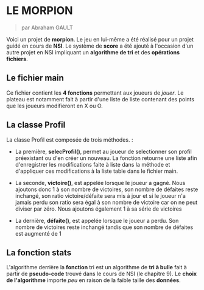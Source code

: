 # LE MORPION
>par Abraham GAULT

Voici un projet de __morpion__. Le jeu en lui-même a été réalisé pour un projet guidé en cours de __NSI__.
Le système de __score__ a été ajouté à l'occasion d'un autre projet en NSI impliquant un __algorithme de tri__ et des __opérations fichiers__.

## Le fichier main

Ce fichier contient les __4 fonctions__ permettant aux joueurs de *jouer*. 
Le plateau est notamment fait à partir d'une liste de liste contenant des points que les joueurs modifieront en X ou O.

## La classe Profil

La classe Profil est composée de trois méthodes. :  
* La première, __selecProfil()__, permet au joueur de selectionner son profil préexistant ou d'en créer un nouveau. La fonction retourne une liste afin d'enregistrer les modifications faite à liste dans la méthode et d'appliquer ces modifications à la liste table dans le fichier main. 

* La seconde, __victoire()__, est appelée lorsque le joueur a gagné. Nous ajoutons donc 1 à son nombre de victoires, son nombre de défaites reste inchangé, son ratio victoire/défaite sera mis à jour et si le joueur n'a jamais perdu son ratio sera égal à son nombre de victoire car on ne peut diviser par zéro. Nous ajoutons également 1 à sa série de victoires

* La dernière, __défaite()__, est appelée lorsque le joueur a perdu. Son nombre de victoires reste inchangé tandis que son nombre de défaites est augmenté de 1

## La fonction stats

L'algorithme derrière la __fonction__ tri est un algorithme de __tri à bulle__ fait à partir de __pseudo-code__ trouvé dans le cours de NSI (le chapitre 9).
Le __choix de l'algorithme__ importe *peu* en raison de la faible taille des __données__.
